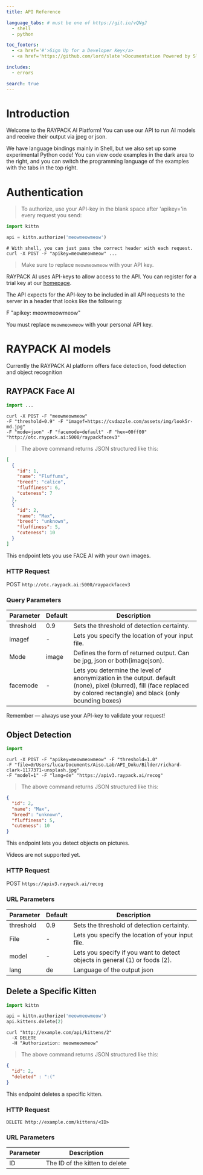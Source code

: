```yaml
---
title: API Reference

language_tabs: # must be one of https://git.io/vQNgJ
  - shell
  - python

toc_footers:
  - <a href='#'>Sign Up for a Developer Key</a>
  - <a href='https://github.com/lord/slate'>Documentation Powered by Slate</a>

includes:
  - errors

search: true
---
```


# Introduction

Welcome to the RAYPACK AI Platform! You can use our API to run AI models and receive their output via jpeg or json.

We have language bindings mainly in Shell, but we also set up some experimental Python code! You can view code examples in the dark area to the right, and you can switch the programming language of the examples with the tabs in the top right.



# Authentication

> To authorize, use your API-key in the blank space after 'apikey='in every request you send:


```python
import kittn

api = kittn.authorize('meowmeowmeow')
```

```shell
# With shell, you can just pass the correct header with each request.
curl -X POST -F "apikey=meowmeowmeow" ... 
```

> Make sure to replace `meowmeowmeow` with your API key.

RAYPACK AI uses API-keys to allow access to the API. You can register for a trial key at our [homepage](http://raypack.ai).

The API expects for the API-key to be included in all API requests to the server in a header that looks like the following:

F "apikey: meowmeowmeow"

<aside class="notice">
You must replace <code>meowmeowmeow</code> with your personal API key.
</aside>

# RAYPACK AI models
Currently the RAYPACK AI platform offers face detection, food detection and object recognition

## RAYPACK Face AI

```python
import ...
```

```shell
curl -X POST -F "meowmeowmeow"
-F "threshold=0.9" -F "imagef=https://cvdazzle.com/assets/img/look5r-md.jpg" 
-F "mode=json" -F "facemode=default" -F "hex=00ff00" "http://otc.raypack.ai:5000/raypackfacev3"

```


> The above command returns JSON structured like this:

```json
[
  {
    "id": 1,
    "name": "Fluffums",
    "breed": "calico",
    "fluffiness": 6,
    "cuteness": 7
  },
  {
    "id": 2,
    "name": "Max",
    "breed": "unknown",
    "fluffiness": 5,
    "cuteness": 10
  }
]
```

This endpoint lets you use FACE AI with your own images.

### HTTP Request

POST `http://otc.raypack.ai:5000/raypackfacev3`

### Query Parameters

Parameter | Default | Description
--------- | ------- | -----------
threshold | 0.9 | Sets the threshold of detection certainty.
imagef | - | Lets you specify the location of your input file.
Mode |image | Defines the form of returned output. Can be jpg, json or both(imagejson).
facemode | - | Lets you determine the level of anonymization in the output. default (none), pixel (blurred), fill (face replaced by colored rectangle) and black (only bounding boxes) 

<aside class="success">
Remember — always use your API-key to validate your request!
</aside>

## Object Detection

```python
import
```

```shell
curl -X POST -F "apikey=meowmeowmeow" -F "threshold=1.0" 
-F "file=@/Users/luca/Documents/Aiso.Lab/API_Doku/Bilder/richard-clark-1177371-unsplash.jpg"
-F "model=1" -F "lang=de" "https://apiv3.raypack.ai/recog"
```

> The above command returns JSON structured like this:

```json
{
  "id": 2,
  "name": "Max",
  "breed": "unknown",
  "fluffiness": 5,
  "cuteness": 10
}
```

This endpoint lets you detect objects on pictures.

<aside class="warning">Videos are not supported yet.</aside>

### HTTP Request

POST `https://apiv3.raypack.ai/recog`

### URL Parameters

Parameter | Default | Description
--------- | ------- | -----------
threshold | 0.9 | Sets the threshold of detection certainty.
File | - | Lets you specify the location of your input file.
model | - | Lets you specify if you want to detect objects in general (1) or foods (2).
lang | de | Language of the output json


## Delete a Specific Kitten

```python
import kittn

api = kittn.authorize('meowmeowmeow')
api.kittens.delete(2)
```

```shell
curl "http://example.com/api/kittens/2"
  -X DELETE
  -H "Authorization: meowmeowmeow"
```


> The above command returns JSON structured like this:

```json
{
  "id": 2,
  "deleted" : ":("
}
```

This endpoint deletes a specific kitten.

### HTTP Request

`DELETE http://example.com/kittens/<ID>`

### URL Parameters

Parameter | Description
--------- | -----------
ID | The ID of the kitten to delete

